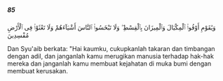 ##### 85

<span class="ayah">وَيَٰقَوْمِ أَوْفُوا۟ ٱلْمِكْيَالَ وَٱلْمِيزَانَ بِٱلْقِسْطِ ۖ وَلَا تَبْخَسُوا۟ ٱلنَّاسَ أَشْيَآءَهُمْ وَلَا تَعْثَوْا۟ فِى ٱلْأَرْضِ مُفْسِدِينَ</span>

<span class="ayah_translation">Dan Syu'aib berkata: "Hai kaumku, cukupkanlah takaran dan timbangan dengan adil, dan janganlah kamu merugikan manusia terhadap hak-hak mereka dan janganlah kamu membuat kejahatan di muka bumi dengan membuat kerusakan.</span>
